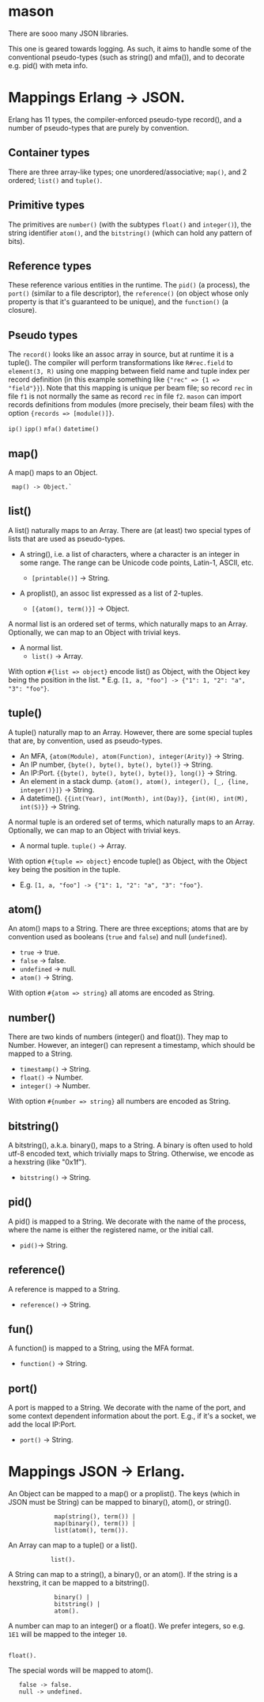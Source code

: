 mason
=====

There are sooo many JSON libraries.

This one is geared towards logging. As such, it aims to handle some of the
conventional pseudo-types (such as string() and mfa()), and to decorate
e.g. pid() with meta info.

Mappings Erlang -> JSON.
===

Erlang has 11 types, the compiler-enforced pseudo-type record(), and a
number of pseudo-types that are purely by convention.

## Container types

There are three array-like types; one unordered/associative; `map()`,
and 2 ordered; `list()` and `tuple()`.

## Primitive types

The primitives are `number()` (with the subtypes `float()` and
`integer()`), the string identifier `atom()`, and the `bitstring()`
(which can hold any pattern of bits).

## Reference types

These reference various entities in the runtime. The `pid()` (a
process), the `port()` (similar to a file descriptor), the
`reference()` (on object whose only property is that it's guaranteed
to be unique), and the `function()` (a closure).

## Pseudo types

The `record()` looks like an assoc array in source, but at runtime it
is a tuple(). The compiler will perform transformations like
`R#rec.field` to `element(3, R)` using one mapping between field name
and tuple index per record definition (in this example something like
`{"rec" => {1 => "field"}}`). Note that this mapping is unique per
beam file; so record `rec` in file `f1` is not normally the same as
record `rec` in file `f2`. `mason` can import records definitions from
modules (more precisely, their beam files) with the option `{records
=> [module()]}`.

`ip()`
`ipp()`
`mfa()`
`datetime()`

## map()

A map() maps to an Object.

     map() -> Object.`

## list()

A list() naturally maps to an Array. There are (at least) two special
types of lists that are used as pseudo-types.

  * A string(), i.e. a list of characters, where a character is an
    integer in some range. The range can be Unicode code points,
    Latin-1, ASCII, etc.
      * `[printable()]` -> String.

  * A proplist(), an assoc list expressed as a list of 2-tuples.
    * `[{atom(), term()}]` -> Object.

A normal list is an ordered set of terms, which naturally maps to an
Array. Optionally, we can map to an Object with trivial keys.

  * A normal list.
    * `list()` -> Array.

With option `#{list => object}` encode list() as Object,
with the Object key being the position in the list.
    * E.g. `[1, a, "foo"] -> {"1": 1, "2": "a", "3": "foo"}`.


## tuple()

A tuple() naturally map to an Array. However, there are some special
tuples that are, by convention, used as pseudo-types.

  * An MFA,
    `{atom(Module), atom(Function), integer(Arity)}` -> String.
  * An IP number,
    `{byte(), byte(), byte(), byte()}` -> String.
  * An IP:Port.
    `{{byte(), byte(), byte(), byte()}, long()}` -> String.
  * An element in a stack dump.
    `{atom(), atom(), integer(), [_, {line, integer()}]}` -> String.
  * A datetime().
    `{{int(Year), int(Month), int(Day)}, {int(H), int(M), int(S)}}` -> String.

A normal tuple is an ordered set of terms, which naturally maps to an
Array. Optionally, we can map to an Object with trivial keys.

  * A normal tuple.
    `tuple()` -> Array.

With option `#{tuple => object}` encode tuple() as
Object, with the Object key being the position in the tuple.

  * E.g. `[1, a, "foo"] -> {"1": 1, "2": "a", "3": "foo"}`.

## atom()

An atom() maps to a String. There are three exceptions; atoms that are
by convention used as booleans (`true` and `false`) and null
(`undefined`).

  * `true` -> true.
  * `false` -> false.
  * `undefined` -> null.
  * `atom()` -> String.

With option `#{atom => string}` all atoms are encoded as
String.

## number()

There are two kinds of numbers (integer() and float()). They map to
Number. However, an integer() can represent a timestamp, which should
be mapped to a String.

  * `timestamp()` -> String.
  * `float()` -> Number.
  * `integer()` -> Number.

With option `#{number => string}` all numbers are encoded as
String.

## bitstring()

A bitstring(), a.k.a. binary(), maps to a String. A binary is often
used to hold utf-8 encoded text, which trivially maps to
String. Otherwise, we encode as a hexstring (like "0x1f").

  * `bitstring()` -> String.

## pid()

A pid() is mapped to a String. We decorate with the name of the process, where
the name is either the registered name, or the initial call.

  * `pid()`-> String.

## reference()

A reference is mapped to a String.

  * `reference()` -> String.

## fun()

A function() is mapped to a String, using the MFA format.

  * `function()` -> String.

## port()

A port is mapped to a String. We decorate with the name of the port, and some
context dependent information about the port. E.g., if it's a socket, we add
the local IP:Port.

  * `port()` -> String.


Mappings JSON -> Erlang.
===

An Object can be mapped to a map() or a proplist(). The keys (which in JSON
must be String) can be mapped to binary(), atom(), or string().

```Object -> map(atom(), term()) |
             map(string(), term()) |
             map(binary(), term()) |
             list(atom(), term()).
```

An Array can map to a tuple() or a list().

```Array -> tuple() |
            list().
```

A String can map to a string(), a binary(), or an atom(). If the string is a
hexstring, it can be mapped to a bitstring().

```String -> string() |
             binary() |
             bitstring() |
             atom().
```

A number can map to an integer() or a float(). We prefer integers, so
e.g. `1E1` will be mapped to the integer `10`.

```Number -> integer() |

float().
```

The special words will be mapped to atom().

```true -> true.
   false -> false.
   null -> undefined.
```
